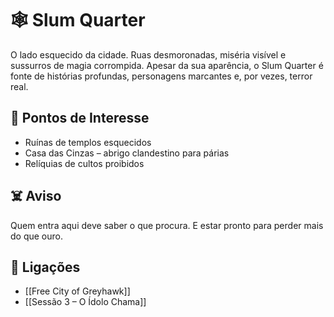 # 🕸️ Slum Quarter

O lado esquecido da cidade. Ruas desmoronadas, miséria visível e sussurros de magia corrompida. Apesar da sua aparência, o Slum Quarter é fonte de histórias profundas, personagens marcantes e, por vezes, terror real.

## 📍 Pontos de Interesse

- Ruínas de templos esquecidos
- Casa das Cinzas – abrigo clandestino para párias
- Relíquias de cultos proibidos

## ☠️ Aviso

Quem entra aqui deve saber o que procura. E estar pronto para perder mais do que ouro.

## 📎 Ligações

- [[Free City of Greyhawk]]
- [[Sessão 3 – O Ídolo Chama]]
